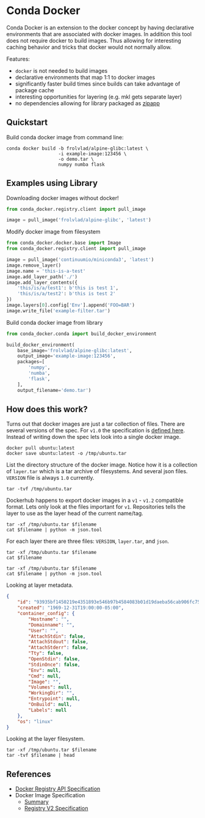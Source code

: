 Conda Docker
============

Conda Docker is an extension to the docker concept by having declarative
environments that are associated with docker images. In addition this
tool does not require docker to build images. Thus allowing for
interesting caching behavior and tricks that docker would not normally
allow.

Features:

-   `docker` is not needed to build images
-   declarative environments that map 1:1 to docker images
-   significantly faster build times since builds can take advantage of
    package cache
-   interesting opportunities for layering (e.g. mkl gets separate
    layer)
-   no dependencies allowing for library packaged as
    [zipapp](https://docs.python.org/3/library/zipapp.html)

Quickstart
----------
Build conda docker image from command line:

```shell
conda docker build -b frolvlad/alpine-glibc:latest \
                   -i example-image:123456 \
                   -o demo.tar \
                   numpy numba flask
```



Examples using Library
----------------------

Downloading docker images without docker!

```python
from conda_docker.registry.client import pull_image

image = pull_image('frolvlad/alpine-glibc', 'latest')
```

Modify docker image from filesystem

```python
from conda_docker.docker.base import Image
from conda_docker.registry.client import pull_image

image = pull_image('continuumio/miniconda3', 'latest')
image.remove_layer()
image.name = 'this-is-a-test'
image.add_layer_path('./')
image.add_layer_contents({
    'this/is/a/test1': b'this is test 1',
    'this/is/a/test2': b'this is test 2'
})
image.layers[0].config['Env'].append('FOO=BAR')
image.write_file('example-filter.tar')
```

Build conda docker image from library

```python
from conda_docker.conda import build_docker_environment

build_docker_environment(
    base_image='frolvlad/alpine-glibc:latest',
    output_image='example-image:123456',
    packages=[
        'numpy',
        'numba',
        'flask',
    ],
    output_filename='demo.tar')
```

How does this work?
-------------------

Turns out that docker images are just a tar collection of files. There
are several versions of the spec. For `v1.0` the specification is
[defined here](https://github.com/moby/moby/blob/master/image/spec/v1.md).
Instead of writing down the spec lets look into a single docker image.

```shell
docker pull ubuntu:latest
docker save ubuntu:latest -o /tmp/ubuntu.tar
```

List the directory structure of the docker image. Notice how it is a
collection of `layer.tar` which is a tar archive of filesystems. And
several json files. `VERSION` file is always `1.0` currently.

```shell
tar -tvf /tmp/ubuntu.tar
```

Dockerhub happens to export docker images in a `v1` - `v1.2` compatible
format. Lets only look at the files important for `v1`. Repositories
tells the layer to use as the layer head of the current name/tag.

```shell
tar -xf /tmp/ubuntu.tar $filename
cat $filename | python -m json.tool
```

For each layer there are three files: `VERSION`, `layer.tar`, and
`json`.

```shell
tar -xf /tmp/ubuntu.tar $filename
cat $filename
```

```shell
tar -xf /tmp/ubuntu.tar $filename
cat $filename | python -m json.tool
```

Looking at layer metadata.

```json
{
    "id": "93935bf1450219e4351893e546b97b4584083b01d19daeba56cab906fc75fc1c",
    "created": "1969-12-31T19:00:00-05:00",
    "container_config": {
        "Hostname": "",
        "Domainname": "",
        "User": "",
        "AttachStdin": false,
        "AttachStdout": false,
        "AttachStderr": false,
        "Tty": false,
        "OpenStdin": false,
        "StdinOnce": false,
        "Env": null,
        "Cmd": null,
        "Image": "",
        "Volumes": null,
        "WorkingDir": "",
        "Entrypoint": null,
        "OnBuild": null,
        "Labels": null
    },
    "os": "linux"
}
```

Looking at the layer filesystem.

```shell
tar -xf /tmp/ubuntu.tar $filename
tar -tvf $filename | head
```

References
----------
-   [Docker Registry API
    Specification](https://docs.docker.com/registry/spec/api/)
-   Docker Image Specification
    -   [Summary](https://github.com/moby/moby/blob/master/image/spec/v1.2.md)
    -   [Registry V2
        Specification](https://docs.docker.com/registry/spec/manifest-v2-2/)
